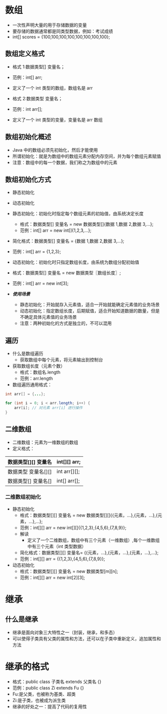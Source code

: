 # 数组
- 一次性声明大量的用于存储数据的变量
- 要存储的数据通常都是同类型数据，例如：考试成绩
- int[] scores = {100,100,100,100,100,100,100,100};

## 数组定义格式
- 格式 1:数据类型[] 变量名；
- 范例：int[] arr;
- 定义了一个 int 类型的数组，数组名是 arr

- 格式 2:数据类型 变量名；
- 范例：int arr[];
- 定义了一个 int 类型的变量，变量名是 arr 数组

## 数组初始化概述
- Java 中的数组必须先初始化，然后才能使用
- 所谓初始化：就是为数组中的数组元素分配内存空间，并为每个数组元素赋值
- 注意：数组中的每一个数据，我们称之为数组中的元素

## 数组初始化方式
- 静态初始化
- 动态初始化

- 静态初始化：初始化时指定每个数组元素的初始值，由系统决定长度
	- 格式：数据类型[] 变量名 = new 数据类型[]{数据 1,数据 2,数据 3,...};
	- 范例：int[] arr = new int[]{1,2,3,...};

- 简化格式：数据类型[] 变量名 = {数据 1,数据 2,数据 3,...};
- 范例：int[] arr = {1,2,3};

- 动态初始化：初始化时只指定数组长度，由系统为数组分配初始值
- 格式：数据类型[] 变量名 = new 数据类型〖数组长度〗;
- 范例：int[] arr = new int[3];

- ***使用场景***
	- 静态初始化：开始就存入元素值，适合一开始就能确定元素值的业务场景
	- 动态初始化：指定数组长度，后期赋值，适合开始知道数据的数量，但是不确定具体元素值的业务场景
	- 注意：两种初始化的方式是独立的，不可以混用

## 遍历
- 什么是数组遍历
	- 获取数组中每个元素，将元素输出到控制台
- 获取数组长度（元素个数）
	- 格式：数组名.length
	- 范例：arr.length
- 数组遍历通用格式：
```Java
int arr[] = {...};

for (int i = 0; i < arr.length; i++) {
	arr[i]; // 对元素 arr[i] 进行操作
}
```

## 二维数组
- 二维数组：元素为一维数组的数组
- 定义格式：

| 数据类型[][] 变量名 | int[][] arr; |
|---------------------|--------------|
| 数据类型 变量名[][] | int arr[][]; |
| 数据类型[] 变量名[] | int[] arr[]; |

### 二维数组初始化
- 静态初始化
	- 格式：数据类型[][] 变量名 = new 数据类型[][]{{元素，...},{元素，...},{元素，...},...};
	- 范例：int[][] arr = new int[][]{{1,2,3},{4,5,6},{7,8,9}};
	- 解读
		- 定义了一个二维数组，数组中有三个元素（一维数组）,每个一维数组中有三个元素（int 类型数据）
	- 简化格式：数据类型[][] 变量名= {{元素，...},{元素，...},{元素，...},...};
	- 范例：int[][] arr = {{1,2,3},{4,5,6},{7,8,9}};
- 动态初始化
	- 格式：数据类型[][] 变量名 = new 数据类型[m][n];
	- 范例：int[][] arr = new int[2][3];

# 继承
## 什么是继承
- 继承是面向对象三大特性之一（封装，继承，和多态）
- 可以使得子类具有父类的属性和方法，还可以在子类中重新定义，追加属性和方法

# 继承的格式
- 格式：public class 子类名 extends 父类名 {}
- 范例：public class Zi extends Fu {}
- Fu:是父类，也被称为基类、超类
- Zi:是子类，也被成为派生类
- 继承的好处之一：提高了代码的复用性
